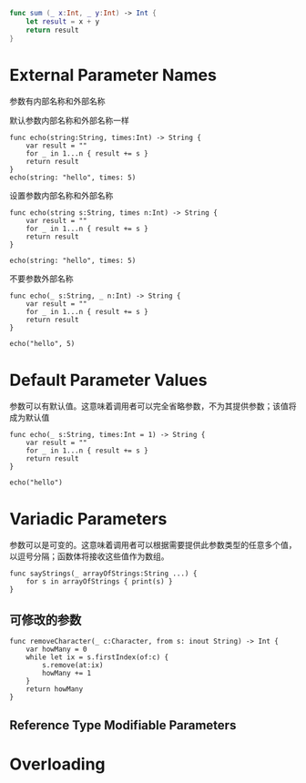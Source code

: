 ```swift
func sum (_ x:Int, _ y:Int) -> Int {
    let result = x + y
    return result
}
```

# External Parameter Names

参数有内部名称和外部名称

默认参数内部名称和外部名称一样

```
func echo(string:String, times:Int) -> String {
    var result = ""
    for _ in 1...n { result += s }
    return result
}
echo(string: "hello", times: 5)
```

设置参数内部名称和外部名称

```
func echo(string s:String, times n:Int) -> String {
    var result = ""
    for _ in 1...n { result += s }
    return result
}

echo(string: "hello", times: 5)
```



不要参数外部名称

```
func echo(_ s:String, _ n:Int) -> String {
    var result = ""
    for _ in 1...n { result += s }
    return result
}

echo("hello", 5)
```

# Default Parameter Values

参数可以有默认值。这意味着调用者可以完全省略参数，不为其提供参数；该值将成为默认值

```
func echo(_ s:String, times:Int = 1) -> String {
    var result = ""
    for _ in 1...n { result += s }
    return result
}

echo("hello")
```

# Variadic Parameters

参数可以是可变的。这意味着调用者可以根据需要提供此参数类型的任意多个值，以逗号分隔；函数体将接收这些值作为数组。

```
func sayStrings(_ arrayOfStrings:String ...) {
    for s in arrayOfStrings { print(s) }
}
```

## 可修改的参数

```
func removeCharacter(_ c:Character, from s: inout String) -> Int {
    var howMany = 0
    while let ix = s.firstIndex(of:c) {
        s.remove(at:ix)
        howMany += 1
    }
    return howMany
}
```

## Reference Type Modifiable Parameters



# Overloading